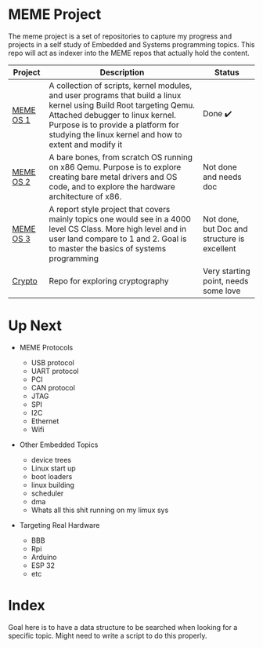 # MEME Project

The meme project is a set of repositories to capture my progress and projects in a self study of Embedded and Systems programming topics. This repo will act as indexer into the MEME repos that actually hold the content.

| Project | Description | Status |
| --- | --- | --- |
| [MEME OS 1](https://github.com/tanner-johnson2718/MEME_OS) | A collection of scripts, kernel modules, and user programs that build a linux kernel using Build Root targeting Qemu. Attached debugger to linux kernel. Purpose is to provide a platform for studying the linux kernel and how to extent and modify it | Done :heavy_check_mark: |
| [MEME OS 2](https://github.com/tanner-johnson2718/MEME_OS_2) | A bare bones, from scratch OS running on x86 Qemu. Purpose is to explore creating bare metal drivers and OS code, and to explore the hardware architecture of x86. | Not done and needs doc |
| [MEME OS 3](https://github.com/tanner-johnson2718/MEME_OS_3) | A report style project that covers mainly topics one would see in a 4000 level CS Class. More high level and in user land compare to 1 and 2. Goal is to master the basics of systems programming | Not done, but Doc and structure is excellent |
| [Crypto](https://github.com/tanner-johnson2718/Crypto) | Repo for exploring cryptography | Very starting point, needs some love |

# Up Next

* MEME Protocols
    * USB protocol 
    * UART protocol
    * PCI
    * CAN protocol
    * JTAG
    * SPI
    * I2C
    * Ethernet
    * Wifi

* Other Embedded Topics
    * device trees
    * Linux start up
    * boot loaders
    * linux building
    * scheduler
    * dma
    * Whats all this shit running on my limux sys
    
* Targeting Real Hardware
    * BBB
    * Rpi
    * Arduino
    * ESP 32
    * etc

# Index

Goal here is to have a data structure to be searched when looking for a specific topic. Might need to write a script to do this properly.